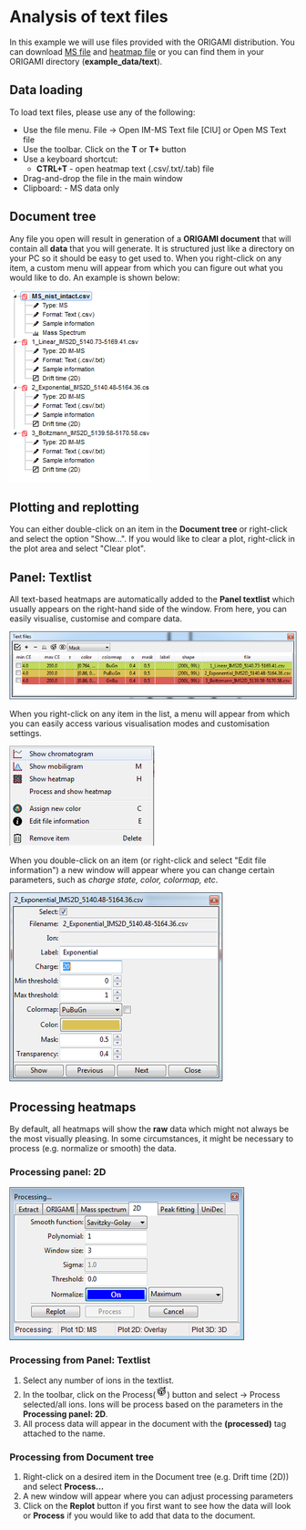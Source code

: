 # Analysis of text files

In this example we will use files provided with the ORIGAMI distribution. You can download [MS file](../example-files/MS_p27-FL-K31.csv) and [heatmap file](../example-files/heatmaps.zip) or you can find them in your ORIGAMI directory (**example_data/text**).

## Data loading

To load text files, please use any of the following:

- Use the file menu. File -> Open IM-MS Text file [CIU] or Open MS Text file
- Use the toolbar. Click on the **T** or **T+** button
- Use a keyboard shortcut:
  - **CTRL+T** - open heatmap text (.csv/.txt/.tab) file
- Drag-and-drop the file in the main window
- Clipboard: - MS data only

## Document tree

Any file you open will result in generation of a **ORIGAMI document** that will contain all **data** that you will generate. It is structured just like a directory on your PC so it should be easy to get used to. When you right-click on any item, a custom menu will appear from which you can figure out what you would like to do. An example is shown below:

![Image](img/document-tree-text.png)

## Plotting and replotting

You can either double-click on an item in the **Document tree** or right-click and select the option "Show...". If you would like to clear a plot, right-click in the plot area and select "Clear plot".

## Panel: Textlist

All text-based heatmaps are automatically added to the **Panel textlist** which usually appears on the right-hand side of the window. From here, you can easily visualise, customise and compare data.

![Image](img/panel-text-list.png)

When you right-click on any item in the list, a menu will appear from which you can easily access various visualisation modes and customisation settings.

![Image](img/panel-text-list-right-click-menu.png)

When you double-click on an item (or right-click and select "Edit file information") a new window will appear where you can change certain parameters, such as _charge state, color, colormap, etc_.

![Image](img/panel-text-list-customise-item.png)

## Processing heatmaps

By default, all heatmaps will show the **raw** data which might not always be the most visually pleasing. In some circumstances, it might be necessary to process (e.g. normalize or smooth) the data.

### Processing panel: 2D

![Image](img/panel_process_2D.png)

### Processing from **Panel: Textlist**

1. Select any number of ions in the textlist.
2. In the toolbar, click on the Process(![Image](img/process-icon.png)) button and select -> Process selected/all ions. Ions will be process based on the parameters in the **Processing panel: 2D**.
3. All process data will appear in the document with the **(processed)** tag attached to the name.

### Processing from **Document tree**

1. Right-click on a desired item in the Document tree (e.g. Drift time (2D)) and select **Process...**
2. A new window will appear where you can adjust processing parameters
3. Click on the **Replot** button if you first want to see how the data will look or **Process** if you would like to add that data to the document.
